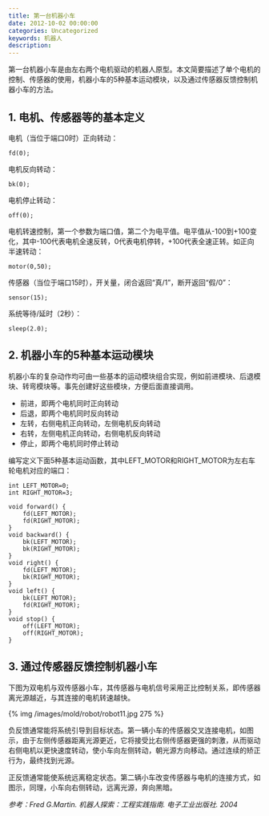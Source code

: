```yaml
---
title: 第一台机器小车
date: 2012-10-02 00:00:00
categories: Uncategorized
keywords: 机器人
description: 
---
```


第一台机器小车是由左右两个电机驱动的机器人原型。本文简要描述了单个电机的控制、传感器的使用，机器小车的5种基本运动模块，以及通过传感器反馈控制机器小车的方法。

## 1. 电机、传感器等的基本定义

电机（当位于端口0时）正向转动：

```
fd(0);
```

电机反向转动：

```
bk(0);
```

电机停止转动：

```
off(0);
```

电机转速控制，第一个参数为端口值，第二个为电平值。电平值从-100到+100变化，其中-100代表电机全速反转，0代表电机停转，+100代表全速正转。如正向半速转动：

```
motor(0,50);
```

传感器（当位于端口15时），开关量，闭合返回“真/1”，断开返回“假/0”：

```
sensor(15);
```

系统等待/延时（2秒）：

```
sleep(2.0);
```

## 2. 机器小车的5种基本运动模块

机器小车的复杂动作均可由一些基本的运动模块组合实现，例如前进模块、后退模块、转弯模块等。事先创建好这些模块，方便后面直接调用。

- 前进，即两个电机同时正向转动
- 后退，即两个电机同时反向转动
- 左转，右侧电机正向转动，左侧电机反向转动
- 右转，左侧电机正向转动，右侧电机反向转动
- 停止，即两个电机同时停止转动

编写定义下面5种基本运动函数，其中LEFT\_MOTOR和RIGHT\_MOTOR为左右车轮电机对应的端口：

```
int LEFT_MOTOR=0;
int RIGHT_MOTOR=3;

void forward() {
    fd(LEFT_MOTOR);
    fd(RIGHT_MOTOR);
}
void backward() {
    bk(LEFT_MOTOR);
    bk(RIGHT_MOTOR);
}
void right() {
    fd(LEFT_MOTOR);
    bk(RIGHT_MOTOR);
}
void left() {
    bk(LEFT_MOTOR);
    fd(RIGHT_MOTOR);
}
void stop() {
    off(LEFT_MOTOR);
    off(RIGHT_MOTOR);
}
```

## 3. 通过传感器反馈控制机器小车

下图为双电机与双传感器小车，其传感器与电机信号采用正比控制关系，即传感器离光源越近，与其连接的电机转速越快。

{% img /images/mold/robot/robot11.jpg 275 %}

负反馈通常能将系统引导到目标状态。第一辆小车的传感器交叉连接电机，如图示，由于左侧传感器距离光源更近，它将接受比右侧传感器更强的刺激，从而驱动右侧电机以更快速度转动，使小车向左侧转动，朝光源方向移动。通过连续的矫正行为，最终找到光源。

正反馈通常能使系统远离稳定状态。第二辆小车改变传感器与电机的连接方式，如图示，同理，小车向右侧转动，远离光源，奔向黑暗。

<cite>参考：Fred G.Martin. 机器人探索：工程实践指南. 电子工业出版社. 2004</cite>
